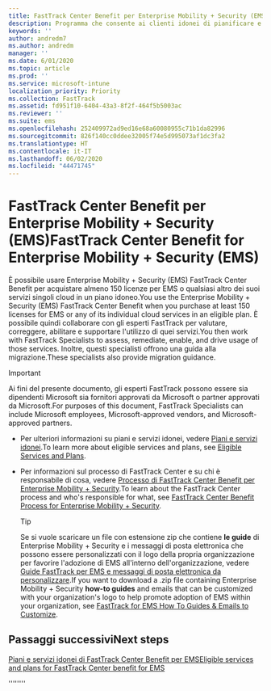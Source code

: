 ```yaml
---
title: FastTrack Center Benefit per Enterprise Mobility + Security (EMS)
description: Programma che consente ai clienti idonei di pianificare e distribuire Intune e Azure Active Directory Premium
keywords: ''
author: andredm7
ms.author: andredm
manager: ''
ms.date: 6/01/2020
ms.topic: article
ms.prod: ''
ms.service: microsoft-intune
localization_priority: Priority
ms.collection: FastTrack
ms.assetid: fd951f10-6404-43a3-8f2f-464f5b5003ac
ms.reviewer: ''
ms.suite: ems
ms.openlocfilehash: 252409972ad9ed16e68a60080955c71b1da82996
ms.sourcegitcommit: 826f140cc0ddee32005f74e5d995073af1dc3fa2
ms.translationtype: HT
ms.contentlocale: it-IT
ms.lasthandoff: 06/02/2020
ms.locfileid: "44471745"
---
```

# <a name="fasttrack-center-benefit-for-enterprise-mobility--security-ems"></a><span data-ttu-id="7c69f-103">FastTrack Center Benefit per Enterprise Mobility + Security (EMS)</span><span class="sxs-lookup"><span data-stu-id="7c69f-103">FastTrack Center Benefit for Enterprise Mobility + Security (EMS)</span></span>

<span data-ttu-id="7c69f-104">È possibile usare Enterprise Mobility + Security (EMS) FastTrack Center Benefit per acquistare almeno 150 licenze per EMS o qualsiasi altro dei suoi servizi singoli cloud in un piano idoneo.</span><span class="sxs-lookup"><span data-stu-id="7c69f-104">You use the Enterprise Mobility + Security (EMS) FastTrack Center Benefit when you purchase at least 150 licenses for EMS or any of its individual cloud services in an eligible plan.</span></span> <span data-ttu-id="7c69f-105">È possibile quindi collaborare con gli esperti FastTrack per valutare, correggere, abilitare e supportare l'utilizzo di quei servizi.</span><span class="sxs-lookup"><span data-stu-id="7c69f-105">You then work with FastTrack Specialists to assess, remediate, enable, and drive usage of those services.</span></span> <span data-ttu-id="7c69f-106">Inoltre, questi specialisti offrono una guida alla migrazione.</span><span class="sxs-lookup"><span data-stu-id="7c69f-106">These specialists also provide migration guidance.</span></span> 

> [!IMPORTANT]
> <span data-ttu-id="7c69f-107">Ai fini del presente documento, gli esperti FastTrack possono essere sia dipendenti Microsoft sia fornitori approvati da Microsoft o partner approvati da Microsoft.</span><span class="sxs-lookup"><span data-stu-id="7c69f-107">For purposes of this document, FastTrack Specialists can include Microsoft employees, Microsoft-approved vendors, and Microsoft-approved partners.</span></span>

- <span data-ttu-id="7c69f-108">Per ulteriori informazioni su piani e servizi idonei, vedere [Piani e servizi idonei](M365-eligible-services-and-plans.md).</span><span class="sxs-lookup"><span data-stu-id="7c69f-108">To learn more about eligible services and plans, see [Eligible Services and Plans](M365-eligible-services-and-plans.md).</span></span>

- <span data-ttu-id="7c69f-109">Per informazioni sul processo di FastTrack Center e su chi è responsabile di cosa, vedere [Processo di FastTrack Center Benefit per Enterprise Mobility + Security](EMS-fasttrack-process.md).</span><span class="sxs-lookup"><span data-stu-id="7c69f-109">To learn about the FastTrack Center process and who's responsible for what, see [FastTrack Center Benefit Process for Enterprise Mobility + Security](EMS-fasttrack-process.md).</span></span>

    > [!TIP]
    > <span data-ttu-id="7c69f-110">Se si vuole scaricare un file con estensione zip che contiene **le guide** di Enterprise Mobility + Security e i messaggi di posta elettronica che possono essere personalizzati con il logo della propria organizzazione per favorire l'adozione di EMS all'interno dell'organizzazione, vedere [Guide FastTrack per EMS e messaggi di posta elettronica da personalizzare](https://gallery.technet.microsoft.com/FastTrack-for-EMS-How-To-f170da4c).</span><span class="sxs-lookup"><span data-stu-id="7c69f-110">If you want to download a .zip file containing Enterprise Mobility + Security **how-to guides** and emails that can be customized with your organization's logo to help promote adoption of EMS within your organization, see [FastTrack for EMS How To Guides & Emails to Customize](https://gallery.technet.microsoft.com/FastTrack-for-EMS-How-To-f170da4c).</span></span>

## <a name="next-steps"></a><span data-ttu-id="7c69f-111">Passaggi successivi</span><span class="sxs-lookup"><span data-stu-id="7c69f-111">Next steps</span></span>

[<span data-ttu-id="7c69f-112">Piani e servizi idonei di FastTrack Center Benefit per EMS</span><span class="sxs-lookup"><span data-stu-id="7c69f-112">Eligible services and plans for FastTrack Center benefit for EMS</span></span>](M365-eligible-services-and-plans.md)

<span data-ttu-id="7c69f-113">''''</span><span class="sxs-lookup"><span data-stu-id="7c69f-113">''''</span></span>